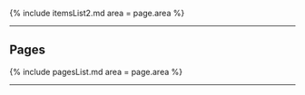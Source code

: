 

{% include itemsList2.md area = page.area %}

---
## Pages

{% include pagesList.md area = page.area %}

---

